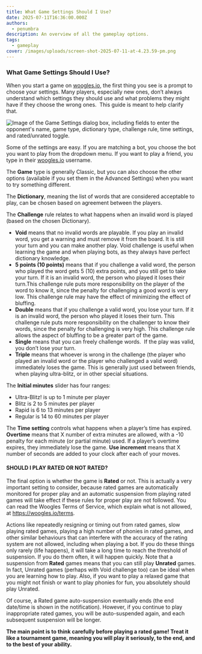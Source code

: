 ```yaml
---
title: What Game Settings Should I Use?
date: 2025-07-11T16:36:00.000Z
authors:
  - penumbra
description: An overview of all the gameplay options.
tags:
  - gameplay
cover: /images/uploads/screen-shot-2025-07-11-at-4.23.59-pm.png
---
```

### **What Game Settings Should I Use?**

When you start a game on [woogles.io](http://woogles.io), the first thing you see is a prompt to choose your settings. Many players, especially new ones, don’t always understand which settings they should use and what problems they might have if they choose the wrong ones.  This guide is meant to help clarify that.

![Image of the Game Settings dialog box, including fields to enter the opponent's name, game type, dictionary type, challenge rule, time settings, and rated/unrated toggle.](/images/uploads/screen-shot-2025-07-11-at-4.32.46-pm.png "Woogles Game Settings")

Some of the settings are easy. If you are matching a bot, you choose the bot you want to play from the dropdown menu. If you want to play a friend, you type in their [woogles.io](http://woogles.io) username.

The **Game** type is generally Classic, but you can also choose the other options (available if you set them in the Advanced Settings) when you want to try something different.

The **Dictionary**, meaning the list of words that are considered acceptable to play, can be chosen based on agreement between the players.

The **Challenge** rule relates to what happens when an invalid word is played (based on the chosen Dictionary).

* **Void** means that no invalid words are playable. If you play an invalid word, you get a warning and must remove it from the board. It is still your turn and you can make another play. Void challenge is useful when learning the game and when playing bots, as they always have perfect dictionary knowledge.
* **5 points (10 points)** means that if you challenge a valid word, the person who played the word gets 5 (10) extra points, and you still get to take your turn. If it is an invalid word, the person who played it loses their turn.This challenge rule puts more responsibility on the player of the word to know it, since the penalty for challenging a good word is very low. This challenge rule may have the effect of minimizing the effect of bluffing. 
* **Double** means that if you challenge a valid word, you lose your turn. If it is an invalid word, the person who played it loses their turn. This challenge rule puts more responsibility on the challenger to know their words, since the penalty for challenging is very high. This challenge rule allows the aspect of bluffing to be a greater part of the game.
* **Single** means that you can freely challenge words.  If the play was valid, you don’t lose your turn. 
* **Triple** means that whoever is wrong in the challenge (the player who played an invalid word or the player who challenged a valid word) immediately loses the game. This is generally just used between friends, when playing ultra-blitz, or in other special situations.

The **Initial minutes** slider has four ranges:

* Ultra-Blitz! is up to 1 minute per player
* Blitz is 2 to 5 minutes per player
* Rapid is 6 to 13 minutes per player
* Regular is 14 to 60 minutes per player

The **Time setting** controls what happens when a player’s time has expired.  **Overtime** means that X number of extra minutes are allowed, with a -10 penalty for each minute (or partial minute) used. If a player’s overtime expires, they immediately lose the game. **Use increment** means that X number of seconds are added to your clock after each of your moves.

#### SHOULD I PLAY RATED OR NOT RATED?

The final option is whether the game is **Rated** or not. This is actually a very important setting to consider, because rated games are automatically monitored for proper play and an automatic suspension from playing rated games will take effect if these rules for proper play are not followed. You can read the Woogles Terms of Service, which explain what is not allowed, at <https://woogles.io/terms>. 

Actions like repeatedly resigning or timing out from rated games, slow playing rated games, playing a high number of phonies in rated games, and other similar behaviours that can interfere with the accuracy of the rating system are not allowed, including when playing a bot. If you do these things only rarely (life happens), it will take a long time to reach the threshold of suspension. If you do them often, it will happen quickly. Note that a suspension from **Rated** games means that you can still play **Unrated** games. In fact, Unrated games (perhaps with Void challenge too) can be ideal when you are learning how to play. Also, if you want to play a relaxed game that you might not finish or want to play phonies for fun, you absolutely should play Unrated.  

Of course, a Rated game auto-suspension eventually ends (the end date/time is shown in the notification). However, if you continue to play inappropriate rated games, you will be auto-suspended again, and each subsequent suspension will be longer. 

**The main point is to think carefully before playing a rated game! Treat it like a tournament game, meaning you will play it seriously, to the end, and to the best of your ability.**
